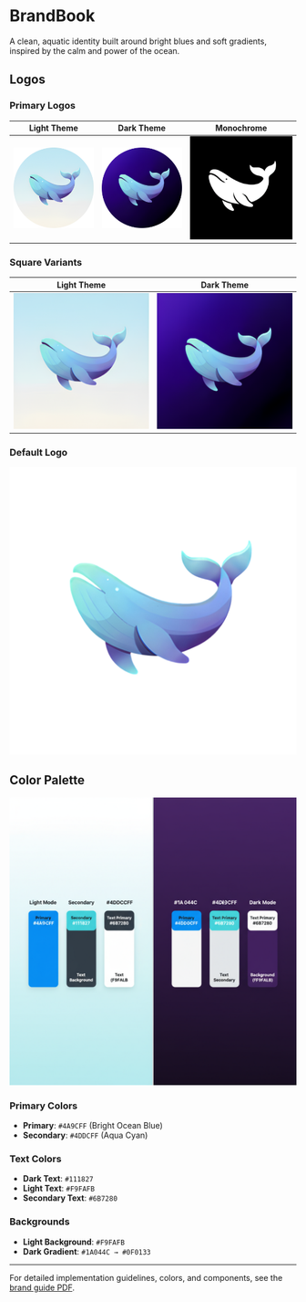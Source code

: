 # BrandBook

A clean, aquatic identity built around bright blues and soft gradients, inspired by the calm and power of the ocean.

## Logos

### Primary Logos
| Light Theme | Dark Theme | Monochrome |
|-------------|------------|------------|
| ![Whaling Light](logos/whaling_light.png) | ![Whaling Dark](logos/whaling_dark.png) | ![Whaling Mono](logos/whaling_mono.png) |

### Square Variants
| Light Theme | Dark Theme |
|-------------|------------|
| ![Whaling Square Light](logos/whaling_square_light.png) | ![Whaling Square Dark](logos/whaling_square_dark.png) |

### Default Logo
![Whaling Logo](logos/whaling.png)

## Color Palette

![Color Palette Swatches](guidelines/color_pallete_swatches.png)

### Primary Colors
- **Primary**: `#4A9CFF` (Bright Ocean Blue)
- **Secondary**: `#4DDCFF` (Aqua Cyan)

### Text Colors
- **Dark Text**: `#111827`
- **Light Text**: `#F9FAFB`
- **Secondary Text**: `#6B7280`

### Backgrounds
- **Light Background**: `#F9FAFB`
- **Dark Gradient**: `#1A044C → #0F0133`

---

For detailed implementation guidelines, colors, and components, see the [brand guide PDF](guidelines/brand_guide.pdf).
